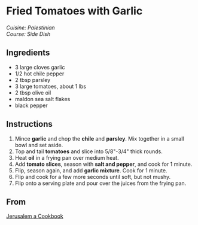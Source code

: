 # Fried Tomatoes with Garlic

_Cuisine:  Palestinian_<br />
_Course:  Side Dish_

## Ingredients

- 3 large cloves garlic
- 1/2 hot chile pepper
- 2 tbsp parsley
- 3 large tomatoes, about 1 lbs
- 2 tbsp olive oil
- maldon sea salt flakes
- black pepper

## Instructions

1. Mince **garlic** and chop the **chile** and **parsley**.  Mix together in a small bowl and set aside.
1. Top and tail **tomatoes** and slice into 5/8"-3/4" thick rounds.
1. Heat **oil** in a frying pan over medium heat.
1. Add **tomato slices**, season with **salt and pepper**, and cook for 1 minute.
1. Flip, season again, and add **garlic mixture**.  Cook for 1 minute.
1. Flip and cook for a few more seconds until soft, but not mushy.
1. Flip onto a serving plate and pour over the juices from the frying pan.

## From

[Jerusalem a Cookbook](https://www.amazon.com/Jerusalem-Cookbook-Yotam-Ottolenghi/dp/1607743949)
